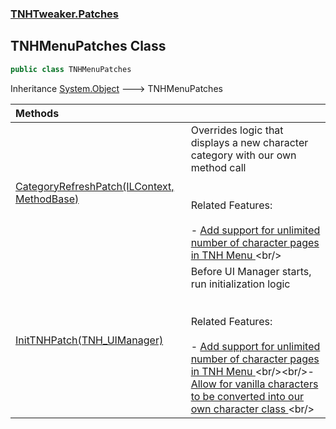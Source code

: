 ### [TNHTweaker.Patches](TNHTweaker.Patches.md 'TNHTweaker.Patches')

## TNHMenuPatches Class

```csharp
public class TNHMenuPatches
```

Inheritance [System.Object](https://docs.microsoft.com/en-us/dotnet/api/System.Object 'System.Object') &#129106; TNHMenuPatches

| Methods | |
| :--- | :--- |
| [CategoryRefreshPatch(ILContext, MethodBase)](TNHTweaker.Patches.TNHMenuPatches.CategoryRefreshPatch(MonoMod.Cil.ILContext,System.Reflection.MethodBase).md 'TNHTweaker.Patches.TNHMenuPatches.CategoryRefreshPatch(MonoMod.Cil.ILContext, System.Reflection.MethodBase)') | Overrides logic that displays a new character category with our own method call <br/><br/><br/>Related Features: <br/><br/>- [ Add support for unlimited number of character pages in TNH Menu ](https://github.com/devyndamonster/TakeAndHoldTweaker/issues/102 'https://github.com/devyndamonster/TakeAndHoldTweaker/issues/102')<br/> |
| [InitTNHPatch(TNH_UIManager)](TNHTweaker.Patches.TNHMenuPatches.InitTNHPatch(FistVR.TNH_UIManager).md 'TNHTweaker.Patches.TNHMenuPatches.InitTNHPatch(FistVR.TNH_UIManager)') | Before UI Manager starts, run initialization logic <br/><br/><br/>Related Features: <br/><br/>- [ Add support for unlimited number of character pages in TNH Menu ](https://github.com/devyndamonster/TakeAndHoldTweaker/issues/102 'https://github.com/devyndamonster/TakeAndHoldTweaker/issues/102')<br/><br/>- [ Allow for vanilla characters to be converted into our own character class ](https://github.com/devyndamonster/TakeAndHoldTweaker/issues/103 'https://github.com/devyndamonster/TakeAndHoldTweaker/issues/103')<br/> |
